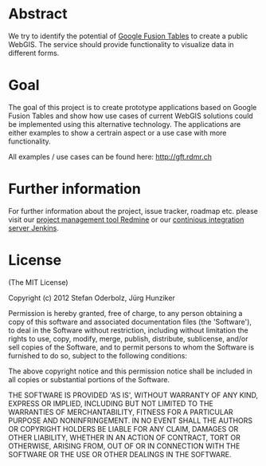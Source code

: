 # Abstract
We try to identify the potential of [Google Fusion Tables](http://www.google.com/fusiontables/) to create a public WebGIS. The service should provide functionality to visualize data in different forms.
 

# Goal
The goal of this project is to create prototype applications based on Google Fusion Tables and show how use cases of current WebGIS solutions could be implemented using this alternative technology. 
The applications are either examples to show a certrain aspect or a use case with more functionality.

All examples / use cases can be found here: http://gft.rdmr.ch

# Further information
For further information about the project, issue tracker, roadmap etc. please visit our [project management tool Redmine](http://redmine.rdmr.ch) or our [continious integration server Jenkins](http://jenkins.rdmr.ch:8080).

# License

(The MIT License)

Copyright (c) 2012 Stefan Oderbolz, Jürg Hunziker

Permission is hereby granted, free of charge, to any person obtaining 
a copy of this software and associated documentation files (the
'Software'), to deal in the Software without restriction, including
without limitation the rights to use, copy, modify, merge, publish,
distribute, sublicense, and/or sell copies of the Software, and to
permit persons to whom the Software is furnished to do so, subject to
the following conditions:

The above copyright notice and this permission notice shall be
included in all copies or substantial portions of the Software.

THE SOFTWARE IS PROVIDED 'AS IS', WITHOUT WARRANTY OF ANY KIND,
EXPRESS OR IMPLIED, INCLUDING BUT NOT LIMITED TO THE WARRANTIES OF
MERCHANTABILITY, FITNESS FOR A PARTICULAR PURPOSE AND NONINFRINGEMENT.
IN NO EVENT SHALL THE AUTHORS OR COPYRIGHT HOLDERS BE LIABLE FOR ANY
CLAIM, DAMAGES OR OTHER LIABILITY, WHETHER IN AN ACTION OF CONTRACT,
TORT OR OTHERWISE, ARISING FROM, OUT OF OR IN CONNECTION WITH THE
SOFTWARE OR THE USE OR OTHER DEALINGS IN THE SOFTWARE.
